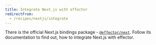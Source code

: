 ```yaml
---
title: Integrate Next.js with effector
redirectFrom:
  - /recipes/nextjs/integrate
---
```


There is the official Next.js bindings package - [`@effector/next`](https://github.com/effector/next). Follow its documentation to find out, how to integrate Next.js with effector.
